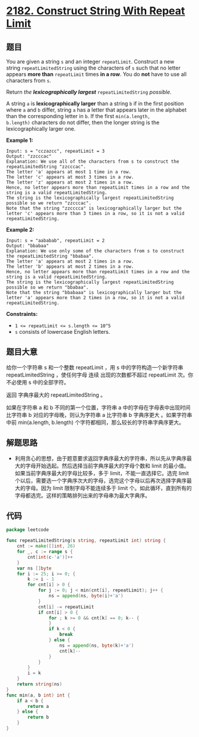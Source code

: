 # [2182. Construct String With Repeat Limit](https://leetcode.com/problems/construct-string-with-repeat-limit/)


## 题目

You are given a string `s` and an integer `repeatLimit`. Construct a new string `repeatLimitedString` using the characters of `s` such that no letter appears **more than** `repeatLimit` times **in a row**. You do **not** have to use all characters from `s`.

Return *the **lexicographically largest*** `repeatLimitedString` *possible*.

A string `a` is **lexicographically larger** than a string `b` if in the first position where `a` and `b` differ, string `a` has a letter that appears later in the alphabet than the corresponding letter in `b`. If the first `min(a.length, b.length)` characters do not differ, then the longer string is the lexicographically larger one.

**Example 1:**

```
Input: s = "cczazcc", repeatLimit = 3
Output: "zzcccac"
Explanation: We use all of the characters from s to construct the repeatLimitedString "zzcccac".
The letter 'a' appears at most 1 time in a row.
The letter 'c' appears at most 3 times in a row.
The letter 'z' appears at most 2 times in a row.
Hence, no letter appears more than repeatLimit times in a row and the string is a valid repeatLimitedString.
The string is the lexicographically largest repeatLimitedString possible so we return "zzcccac".
Note that the string "zzcccca" is lexicographically larger but the letter 'c' appears more than 3 times in a row, so it is not a valid repeatLimitedString.

```

**Example 2:**

```
Input: s = "aababab", repeatLimit = 2
Output: "bbabaa"
Explanation: We use only some of the characters from s to construct the repeatLimitedString "bbabaa".
The letter 'a' appears at most 2 times in a row.
The letter 'b' appears at most 2 times in a row.
Hence, no letter appears more than repeatLimit times in a row and the string is a valid repeatLimitedString.
The string is the lexicographically largest repeatLimitedString possible so we return "bbabaa".
Note that the string "bbabaaa" is lexicographically larger but the letter 'a' appears more than 2 times in a row, so it is not a valid repeatLimitedString.

```

**Constraints:**

- `1 <= repeatLimit <= s.length <= 10^5`
- `s` consists of lowercase English letters.

## 题目大意

给你一个字符串 s 和一个整数 repeatLimit ，用 s 中的字符构造一个新字符串 repeatLimitedString ，使任何字母 连续 出现的次数都不超过 repeatLimit 次。你不必使用 s 中的全部字符。

返回 字典序最大的 repeatLimitedString 。

如果在字符串 a 和 b 不同的第一个位置，字符串 a 中的字母在字母表中出现时间比字符串 b 对应的字母晚，则认为字符串 a 比字符串 b 字典序更大 。如果字符串中前 min(a.length, b.length) 个字符都相同，那么较长的字符串字典序更大。

## 解题思路

- 利用贪心的思想，由于题意要求返回字典序最大的字符串，所以先从字典序最大的字母开始选起。然后选择当前字典序最大的字母个数和 limit 的最小值。如果当前字典序最大的字母比较多，多于 limit，不能一直选择它。选完 limit 个以后，需要选一个字典序次大的字母，选完这个字母以后再次选择字典序最大的字母。因为 limit 限制字母不能连续多于 limit 个。如此循环，直到所有的字母都选完。这样的策略排列出来的字母串为最大字典序。

## 代码

```go
package leetcode

func repeatLimitedString(s string, repeatLimit int) string {
	cnt := make([]int, 26)
	for _, c := range s {
		cnt[int(c-'a')]++
	}
	var ns []byte
	for i := 25; i >= 0; {
		k := i - 1
		for cnt[i] > 0 {
			for j := 0; j < min(cnt[i], repeatLimit); j++ {
				ns = append(ns, byte(i)+'a')
			}
			cnt[i] -= repeatLimit
			if cnt[i] > 0 {
				for ; k >= 0 && cnt[k] == 0; k-- {
				}
				if k < 0 {
					break
				} else {
					ns = append(ns, byte(k)+'a')
					cnt[k]--
				}
			}
		}
		i = k
	}
	return string(ns)
}
func min(a, b int) int {
	if a < b {
		return a
	} else {
		return b
	}
}
```